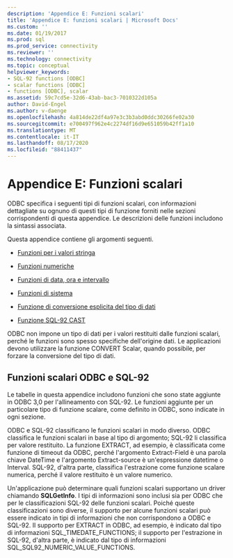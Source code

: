 ```yaml
---
description: 'Appendice E: Funzioni scalari'
title: 'Appendice E: funzioni scalari | Microsoft Docs'
ms.custom: ''
ms.date: 01/19/2017
ms.prod: sql
ms.prod_service: connectivity
ms.reviewer: ''
ms.technology: connectivity
ms.topic: conceptual
helpviewer_keywords:
- SQL-92 functions [ODBC]
- scalar functions [ODBC]
- functions [ODBC], scalar
ms.assetid: 59c7cd5e-32d6-43ab-bac3-7010322d105a
author: David-Engel
ms.author: v-daenge
ms.openlocfilehash: 4a814de22df4a97e3c3b3abd0ddc30266fe02a30
ms.sourcegitcommit: e700497f962e4c2274df16d9e651059b42ff1a10
ms.translationtype: MT
ms.contentlocale: it-IT
ms.lasthandoff: 08/17/2020
ms.locfileid: "88411437"
---
```

# <a name="appendix-e-scalar-functions"></a>Appendice E: Funzioni scalari
ODBC specifica i seguenti tipi di funzioni scalari, con informazioni dettagliate su ognuno di questi tipi di funzione forniti nelle sezioni corrispondenti di questa appendice. Le descrizioni delle funzioni includono la sintassi associata.  
  
 Questa appendice contiene gli argomenti seguenti.  
  
-   [Funzioni per i valori stringa](../../../odbc/reference/appendixes/string-functions.md)  
  
-   [Funzioni numeriche](../../../odbc/reference/appendixes/numeric-functions.md)  
  
-   [Funzioni di data, ora e intervallo](../../../odbc/reference/appendixes/time-date-and-interval-functions.md)  
  
-   [Funzioni di sistema](../../../odbc/reference/appendixes/system-functions.md)  
  
-   [Funzione di conversione esplicita del tipo di dati](../../../odbc/reference/appendixes/explicit-data-type-conversion-function.md)  
  
-   [Funzione SQL-92 CAST](../../../odbc/reference/appendixes/sql-92-cast-function.md)  
  
 ODBC non impone un tipo di dati per i valori restituiti dalle funzioni scalari, perché le funzioni sono spesso specifiche dell'origine dati. Le applicazioni devono utilizzare la funzione CONVERT Scalar, quando possibile, per forzare la conversione del tipo di dati.  
  
## <a name="odbc-and-sql-92-scalar-functions"></a>Funzioni scalari ODBC e SQL-92  
 Le tabelle in questa appendice includono funzioni che sono state aggiunte in ODBC 3,0 per l'allineamento con SQL-92. Le funzioni aggiunte per un particolare tipo di funzione scalare, come definito in ODBC, sono indicate in ogni sezione.  
  
 ODBC e SQL-92 classificano le funzioni scalari in modo diverso. ODBC classifica le funzioni scalari in base al tipo di argomento; SQL-92 li classifica per valore restituito. La funzione EXTRACT, ad esempio, è classificata come funzione di timeout da ODBC, perché l'argomento Extract-Field è una parola chiave DateTime e l'argomento Extract-source è un'espressione datetime o Interval. SQL-92, d'altra parte, classifica l'estrazione come funzione scalare numerica, perché il valore restituito è un valore numerico.  
  
 Un'applicazione può determinare quali funzioni scalari supportano un driver chiamando **SQLGetInfo**. I tipi di informazioni sono inclusi sia per ODBC che per le classificazioni SQL-92 delle funzioni scalari. Poiché queste classificazioni sono diverse, il supporto per alcune funzioni scalari può essere indicato in tipi di informazioni che non corrispondono a ODBC e SQL-92. Il supporto per EXTRACT in ODBC, ad esempio, è indicato dal tipo di informazioni SQL_TIMEDATE_FUNCTIONS; il supporto per l'estrazione in SQL-92, d'altra parte, è indicato dal tipo di informazioni SQL_SQL92_NUMERIC_VALUE_FUNCTIONS.
